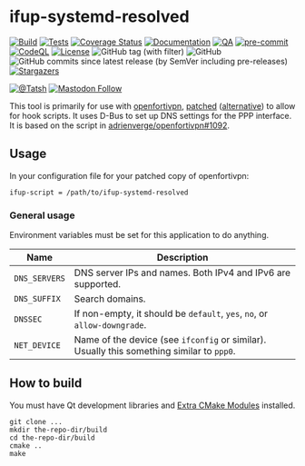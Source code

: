 # ifup-systemd-resolved

[![Build](https://github.com/Tatsh/ifup-systemd-resolved/actions/workflows/cmake.yml/badge.svg)](https://github.com/Tatsh/ifup-systemd-resolved/actions/workflows/cmake.yml)
[![Tests](https://github.com/Tatsh/ifup-systemd-resolved/actions/workflows/tests.yml/badge.svg)](https://github.com/Tatsh/ifup-systemd-resolved/actions/workflows/tests.yml)
[![Coverage Status](https://coveralls.io/repos/github/Tatsh/ifup-systemd-resolved/badge.svg?branch=master)](https://coveralls.io/github/Tatsh/ifup-systemd-resolved?branch=master)
[![Documentation](https://img.shields.io/badge/docs-deployed-blue)](https://tatsh.github.io/ifup-systemd-resolved/)
[![QA](https://github.com/Tatsh/ifup-systemd-resolved/actions/workflows/qa.yml/badge.svg)](https://github.com/Tatsh/ifup-systemd-resolved/actions/workflows/qa.yml)
[![pre-commit](https://img.shields.io/badge/pre--commit-enabled-brightgreen?logo=pre-commit&logoColor=white)](https://github.com/pre-commit/pre-commit)
[![CodeQL](https://github.com/Tatsh/ifup-systemd-resolved/actions/workflows/codeql.yml/badge.svg)](https://github.com/Tatsh/ifup-systemd-resolved/actions/workflows/codeql.yml)
[![License](https://img.shields.io/github/license/Tatsh/ifup-systemd-resolved)](https://github.com/Tatsh/ifup-systemd-resolved/blob/master/LICENSE.txt)
![GitHub tag (with filter)](https://img.shields.io/github/v/tag/Tatsh/ifup-systemd-resolved)
![GitHub](https://img.shields.io/github/license/Tatsh/ifup-systemd-resolved)
![GitHub commits since latest release (by SemVer including pre-releases)](https://img.shields.io/github/commits-since/Tatsh/ifup-systemd-resolved/v0.0.1/master)
[![Stargazers](https://img.shields.io/github/stars/Tatsh/ifup-systemd-resolved?logo=github&style=flat)](https://github.com/Tatsh/ifup-systemd-resolved/stargazers)

[![@Tatsh](https://img.shields.io/badge/dynamic/json?url=https%3A%2F%2Fpublic.api.bsky.app%2Fxrpc%2Fapp.bsky.actor.getProfile%2F%3Factor%3Ddid%3Aplc%3Auq42idtvuccnmtl57nsucz72%26query%3D%24.followersCount%26style%3Dsocial%26logo%3Dbluesky%26label%3DFollow%2520%40Tatsh&query=%24.followersCount&style=social&logo=bluesky&label=Follow%20%40Tatsh)](https://bsky.app/profile/Tatsh.bsky.social)
[![Mastodon Follow](https://img.shields.io/mastodon/follow/109370961877277568?domain=hostux.social&style=social)](https://hostux.social/@Tatsh)

This tool is primarily for use with [openfortivpn](https://github.com/adrienverge/openfortivpn),
[patched](https://github.com/adrienverge/openfortivpn/pull/1092)
([alternative](https://github.com/adrienverge/openfortivpn/pull/986/files))
to allow for hook scripts. It uses D-Bus to set up DNS settings for the PPP interface. It is based
on the script in
[adrienverge/openfortivpn#1092](https://github.com/adrienverge/openfortivpn/pull/1092).

## Usage

In your configuration file for your patched copy of openfortivpn:

```plain
ifup-script = /path/to/ifup-systemd-resolved
```

### General usage

Environment variables must be set for this application to do anything.

| Name          | Description                                                                               |
| ------------- | ----------------------------------------------------------------------------------------- |
| `DNS_SERVERS` | DNS server IPs and names. Both IPv4 and IPv6 are supported.                               |
| `DNS_SUFFIX`  | Search domains.                                                                           |
| `DNSSEC`      | If non-empty, it should be `default`, `yes`, `no`, or `allow-downgrade`.                  |
| `NET_DEVICE`  | Name of the device (see `ifconfig` or similar). Usually this something similar to `ppp0`. |

## How to build

You must have Qt development libraries and
[Extra CMake Modules](https://invent.kde.org/frameworks/extra-cmake-modules)
installed.

```shell
git clone ...
mkdir the-repo-dir/build
cd the-repo-dir/build
cmake ..
make
```
